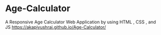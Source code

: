 # Age-Calculator
A Responsive Age Calculator Web Application  by using HTML , CSS , and JS
https://akapiyushrai.github.io/Age-Calculator/
